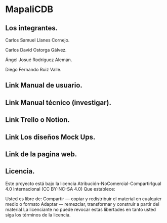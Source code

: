 # MapaliCDB

## Los integrantes.
Carlos Samuel Llanes Cornejo.

Carlos David Ostorga Gálvez.

Ángel Josué Rodríguez Alemán.

Diego Fernando Ruiz Valle.


## Link Manual de usuario.


## Link Manual técnico (investigar).


## Link Trello o Notion.


## Link Los diseños Mock Ups.


## Link de la pagina web.


## Licencia.

Este proyecto está bajo la licencia Atribución-NoComercial-CompartirIgual 4.0 Internacional (CC BY-NC-SA 4.0) Que establece:

Usted es libre de: Compartir — copiar y redistribuir el material en cualquier medio o formato Adaptar — remezclar, transformar y construir a partir del material La licenciante no puede revocar estas libertades en tanto usted siga los términos de la licencia.
